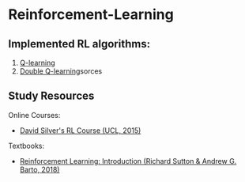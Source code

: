# Reinforcement-Learning
## Implemented RL algorithms:
1. [Q-learning](https://github.com/YeskendirK/Reinforcement-Learning/blob/master/RL-Algorithms/Q-learning.py)
2. [Double Q-learning](https://github.com/YeskendirK/Reinforcement-Learning/blob/master/RL-Algorithms/Double-Q-learning.py)sorces

## Study Resources
Online Courses:
- [David Silver's RL Course (UCL, 2015)](http://www0.cs.ucl.ac.uk/staff/d.silver/web/Teaching.html)

Textbooks:
- [Reinforcement Learning: Introduction (Richard Sutton & Andrew G. Barto, 2018)](http://incompleteideas.net/book/RLbook2018.pdf)


